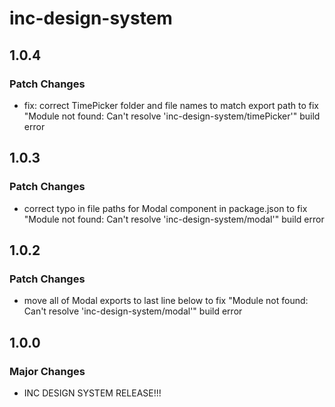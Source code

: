 # inc-design-system

## 1.0.4

### Patch Changes

- fix: correct TimePicker folder and file names to match export path to fix "Module not found: Can't resolve 'inc-design-system/timePicker'" build error

## 1.0.3

### Patch Changes

- correct typo in file paths for Modal component in package.json to fix "Module not found: Can't resolve 'inc-design-system/modal'" build error

## 1.0.2

### Patch Changes

- move all of Modal exports to last line below to fix "Module not found: Can't resolve 'inc-design-system/modal'" build error

## 1.0.0

### Major Changes

- INC DESIGN SYSTEM RELEASE!!!
